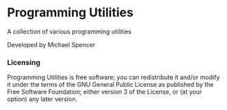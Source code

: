 Programming Utilities
=====================

A collection of various programming utilities

Developed by Michael Spencer

### Licensing ###

Programming Utilities is free software; you can redistribute it and/or modify it under the terms of the GNU General Public License as published by the Free Software Foundation; either version 3 of the License, or (at your option) any later version.
